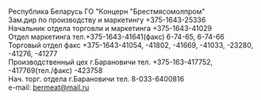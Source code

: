 ﻿Республика Беларусь ГО "Концерн "Брестмясомолпром"  
Зам.дир по производству и маркетингу +375-1643-25336  
Начальник отдела торговли и маркетинга +375-1643-41029  
Отдел маркетинга тел.+375-1643-41641(факс) 6-74-65, 6-74-66  
Торговый отдел факс +375-1643-41054, -41802, -41669, -41033, -23280, -41276, -41277  
Производственный цех г.Барановичи тел. +375-163-417752, -417769(тел./факс) -423758  
Нач. торг. отдела г.Барановичи тел. 8-033-6400816  
e-mail: bermeat@mail.ru

